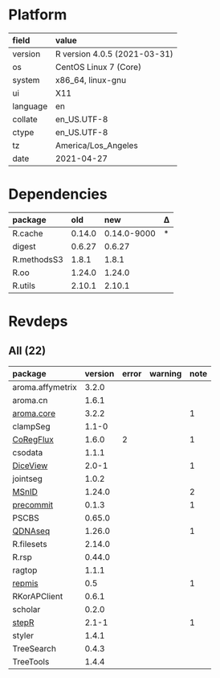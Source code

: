 # Platform

|field    |value                        |
|:--------|:----------------------------|
|version  |R version 4.0.5 (2021-03-31) |
|os       |CentOS Linux 7 (Core)        |
|system   |x86_64, linux-gnu            |
|ui       |X11                          |
|language |en                           |
|collate  |en_US.UTF-8                  |
|ctype    |en_US.UTF-8                  |
|tz       |America/Los_Angeles          |
|date     |2021-04-27                   |

# Dependencies

|package     |old    |new         |Δ  |
|:-----------|:------|:-----------|:--|
|R.cache     |0.14.0 |0.14.0-9000 |*  |
|digest      |0.6.27 |0.6.27      |   |
|R.methodsS3 |1.8.1  |1.8.1       |   |
|R.oo        |1.24.0 |1.24.0      |   |
|R.utils     |2.10.1 |2.10.1      |   |

# Revdeps

## All (22)

|package                             |version |error |warning |note |
|:-----------------------------------|:-------|:-----|:-------|:----|
|aroma.affymetrix                    |3.2.0   |      |        |     |
|aroma.cn                            |1.6.1   |      |        |     |
|[aroma.core](problems.md#aromacore) |3.2.2   |      |        |1    |
|clampSeg                            |1.1-0   |      |        |     |
|[CoRegFlux](problems.md#coregflux)  |1.6.0   |2     |        |1    |
|csodata                             |1.1.1   |      |        |     |
|[DiceView](problems.md#diceview)    |2.0-1   |      |        |1    |
|jointseg                            |1.0.2   |      |        |     |
|[MSnID](problems.md#msnid)          |1.24.0  |      |        |2    |
|[precommit](problems.md#precommit)  |0.1.3   |      |        |1    |
|PSCBS                               |0.65.0  |      |        |     |
|[QDNAseq](problems.md#qdnaseq)      |1.26.0  |      |        |1    |
|R.filesets                          |2.14.0  |      |        |     |
|R.rsp                               |0.44.0  |      |        |     |
|ragtop                              |1.1.1   |      |        |     |
|[repmis](problems.md#repmis)        |0.5     |      |        |1    |
|RKorAPClient                        |0.6.1   |      |        |     |
|scholar                             |0.2.0   |      |        |     |
|[stepR](problems.md#stepr)          |2.1-1   |      |        |1    |
|styler                              |1.4.1   |      |        |     |
|TreeSearch                          |0.4.3   |      |        |     |
|TreeTools                           |1.4.4   |      |        |     |

